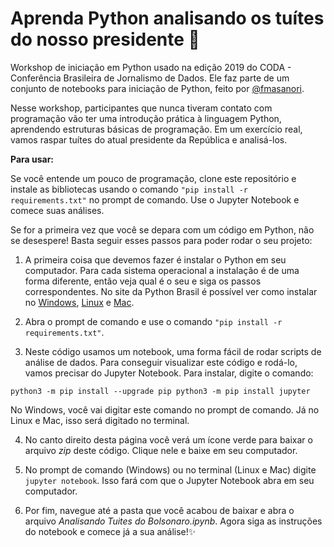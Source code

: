 # Aprenda Python analisando os tuítes do nosso presidente :baby_chick:

Workshop de iniciação em Python usado na edição 2019 do CODA - Conferência Brasileira de Jornalismo de Dados.
Ele faz parte de um conjunto de notebooks para iniciação de Python, feito por [@fmasanori](https://github.com/fmasanori/CursoPyLadiesSP). 

Nesse workshop, participantes que nunca tiveram contato com programação vão ter uma introdução prática à linguagem Python, aprendendo estruturas básicas de programação. Em um exercício real, vamos raspar tuítes do atual presidente da República e analisá-los.

**Para usar:**

Se você entende um pouco de programação, clone este repositório e instale as bibliotecas usando o comando `"pip install -r requirements.txt"` no prompt de comando. Use o Jupyter Notebook e comece suas análises.

Se for a primeira vez que você se depara com um código em Python, não se desespere! Basta seguir esses passos para poder rodar o seu projeto:

1. A primeira coisa que devemos fazer é instalar o Python em seu computador. Para cada sistema operacional a instalação é de uma forma diferente, então veja qual é o seu e siga os passos correspondentes. No site da Python Brasil é possível ver como instalar no [Windows](https://python.org.br/instalacao-windows/), [Linux](https://python.org.br/instalacao-linux/) e [Mac](https://python.org.br/instalacao-mac/).

2. Abra o prompt de comando e use o comando `"pip install -r requirements.txt"`.

3. Neste código usamos um notebook, uma forma fácil de rodar scripts de análise de dados. Para conseguir visualizar este código e rodá-lo, vamos precisar do Jupyter Notebook. Para instalar, digite o comando:

`python3 -m pip install --upgrade pip
  python3 -m pip install jupyter`

  No Windows, você vai digitar este comando no prompt de comando. Já no Linux e Mac, isso será digitado no terminal.

4. No canto direito desta página você verá um ícone verde para baixar o arquivo *zip* deste código. Clique nele e baixe em seu computador.

5. No prompt de comando (Windows) ou no terminal (Linux e Mac) digite `jupyter notebook`. Isso fará com que o Jupyter Notebook abra em seu computador.

6. Por fim, navegue até a pasta que você acabou de baixar e abra o arquivo *Analisando Tuites do Bolsonaro.ipynb*. Agora siga as instruções do notebook e comece já a sua análise!✨
